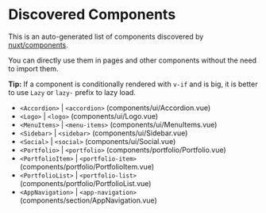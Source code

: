 # Discovered Components

This is an auto-generated list of components discovered by [nuxt/components](https://github.com/nuxt/components).

You can directly use them in pages and other components without the need to import them.

**Tip:** If a component is conditionally rendered with `v-if` and is big, it is better to use `Lazy` or `lazy-` prefix to lazy load.

- `<Accordion>` | `<accordion>` (components/ui/Accordion.vue)
- `<Logo>` | `<logo>` (components/ui/Logo.vue)
- `<MenuItems>` | `<menu-items>` (components/ui/MenuItems.vue)
- `<Sidebar>` | `<sidebar>` (components/ui/Sidebar.vue)
- `<Social>` | `<social>` (components/ui/Social.vue)
- `<Portfolio>` | `<portfolio>` (components/portfolio/Portfolio.vue)
- `<PortfolioItem>` | `<portfolio-item>` (components/portfolio/PortfolioItem.vue)
- `<PortfolioList>` | `<portfolio-list>` (components/portfolio/PortfolioList.vue)
- `<AppNavigation>` | `<app-navigation>` (components/section/AppNavigation.vue)
